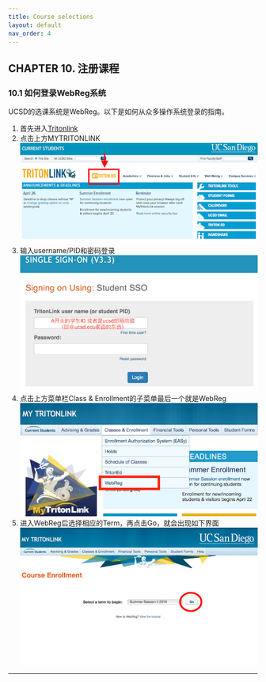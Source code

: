 ```yaml
---
title: Course selections
layout: default
nav_order: 4
---
```


## CHAPTER 10. 注册课程

### 10.1 如何登录WebReg系统

UCSD的选课系统是WebReg。以下是如何从众多操作系统登录的指南。

1. 首先进入[Tritonlink]
2. 点击上方MYTRITONLINK <br/> ![](images/tritonlink_home.png)
3. 输入username/PID和密码登录 <br/> ![](images/img.png)
4. 点击上方菜单栏Class & Enrollment的子菜单最后一个就是WebReg <br/> ![](images/img_1.png)
5. 进入WebReg后选择相应的Term，再点击Go，就会出现如下界面 <br/> ![img.png](images/img_2.png)





---

[Tritonlink]: https://students.ucsd.edu